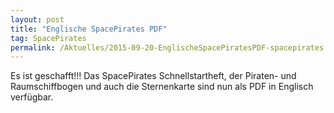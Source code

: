 ```yaml
---
layout: post
title: "Englische SpacePirates PDF"
tag: SpacePirates
permalink: /Aktuelles/2015-09-20-EnglischeSpacePiratesPDF-spacepirates
---
```


Es ist geschafft!!! Das SpacePirates Schnellstartheft, der Piraten- und Raumschiffbogen und auch die Sternenkarte sind nun als PDF in Englisch verfügbar.
